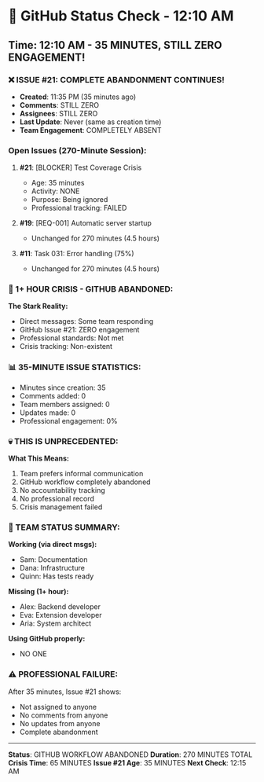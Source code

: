 # 🐙 GitHub Status Check - 12:10 AM

## Time: 12:10 AM - 35 MINUTES, STILL ZERO ENGAGEMENT!

### ❌ ISSUE #21: COMPLETE ABANDONMENT CONTINUES!
- **Created**: 11:35 PM (35 minutes ago)
- **Comments**: STILL ZERO
- **Assignees**: STILL ZERO
- **Last Update**: Never (same as creation time)
- **Team Engagement**: COMPLETELY ABSENT

### Open Issues (270-Minute Session):
1. **#21**: [BLOCKER] Test Coverage Crisis
   - Age: 35 minutes
   - Activity: NONE
   - Purpose: Being ignored
   - Professional tracking: FAILED
   
2. **#19**: [REQ-001] Automatic server startup
   - Unchanged for 270 minutes (4.5 hours)
   
3. **#11**: Task 031: Error handling (75%)
   - Unchanged for 270 minutes (4.5 hours)

### 🚨 1+ HOUR CRISIS - GITHUB ABANDONED:
**The Stark Reality:**
- Direct messages: Some team responding
- GitHub Issue #21: ZERO engagement
- Professional standards: Not met
- Crisis tracking: Non-existent

### 📊 35-MINUTE ISSUE STATISTICS:
- Minutes since creation: 35
- Comments added: 0
- Team members assigned: 0
- Updates made: 0
- Professional engagement: 0%

### 💀 THIS IS UNPRECEDENTED:
**What This Means:**
1. Team prefers informal communication
2. GitHub workflow completely abandoned
3. No accountability tracking
4. No professional record
5. Crisis management failed

### 🎯 TEAM STATUS SUMMARY:
**Working (via direct msgs):**
- Sam: Documentation
- Dana: Infrastructure
- Quinn: Has tests ready

**Missing (1+ hour):**
- Alex: Backend developer
- Eva: Extension developer
- Aria: System architect

**Using GitHub properly:**
- NO ONE

### ⚠️ PROFESSIONAL FAILURE:
After 35 minutes, Issue #21 shows:
- Not assigned to anyone
- No comments from anyone
- No updates from anyone
- Complete abandonment

---
**Status**: GITHUB WORKFLOW ABANDONED
**Duration**: 270 MINUTES TOTAL
**Crisis Time**: 65 MINUTES
**Issue #21 Age**: 35 MINUTES
**Next Check**: 12:15 AM